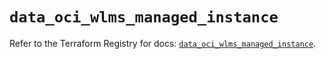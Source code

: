 # `data_oci_wlms_managed_instance`

Refer to the Terraform Registry for docs: [`data_oci_wlms_managed_instance`](https://registry.terraform.io/providers/oracle/oci/7.19.0/docs/data-sources/wlms_managed_instance).
